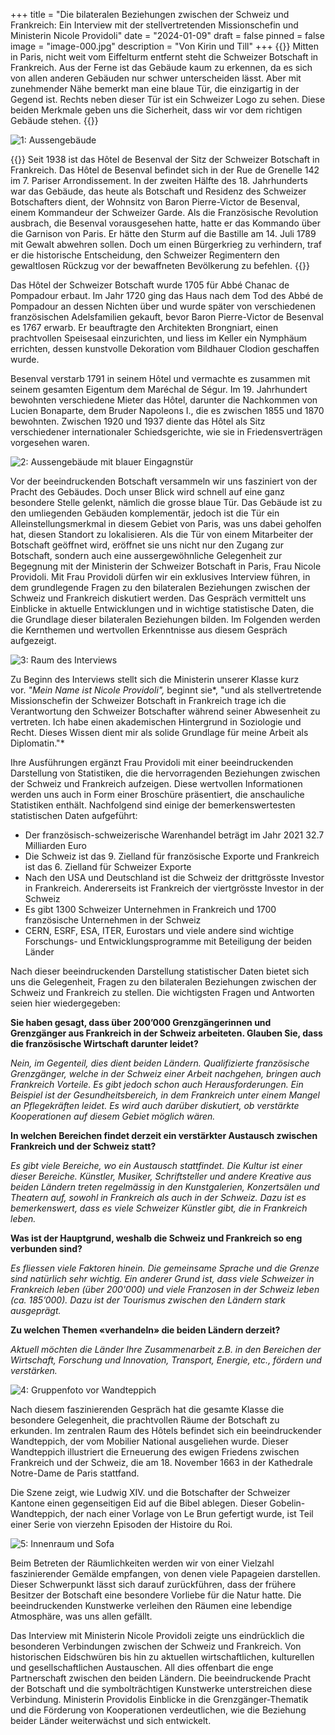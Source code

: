 +++
title = "Die bilateralen Beziehungen zwischen der Schweiz und Frankreich: Ein Interview mit der stellvertretenden Missionschefin und Ministerin Nicole Providoli"
date = "2024-01-09"
draft = false
pinned = false
image = "image-000.jpg"
description = "Von Kirin und Till"
+++
{{<lead>}}
Mitten in Paris, nicht weit vom Eiffelturm entfernt steht die Schweizer Botschaft in Frankreich. Aus der Ferne ist das Gebäude kaum zu erkennen, da es sich von allen anderen Gebäuden nur schwer unterscheiden lässt. Aber mit zunehmender Nähe bemerkt man eine blaue Tür, die einzigartig in der Gegend ist. Rechts neben dieser Tür ist ein Schweizer Logo zu sehen. Diese beiden Merkmale geben uns die Sicherheit, dass wir vor dem richtigen Gebäude stehen.
{{</lead>}}

![1: Aussengebäude](image-000.jpg)

{{<box>}}
Seit 1938 ist das Hôtel de Besenval der Sitz der Schweizer Botschaft in Frankreich. Das Hôtel de Besenval befindet sich in der Rue de Grenelle 142 im 7. Pariser Arrondissement. In der zweiten Hälfte des 18. Jahrhunderts war das Gebäude, das heute als Botschaft und Residenz des Schweizer Botschafters dient, der Wohnsitz von Baron Pierre-Victor de Besenval, einem Kommandeur der Schweizer Garde. Als die Französische Revolution ausbrach, die Besenval vorausgesehen hatte, hatte er das Kommando über die Garnison von Paris. Er hätte den Sturm auf die Bastille am 14. Juli 1789 mit Gewalt abwehren sollen. Doch um einen Bürgerkrieg zu verhindern, traf er die historische Entscheidung, den Schweizer Regimentern den gewaltlosen Rückzug vor der bewaffneten Bevölkerung zu befehlen.
{{</box>}}

Das Hôtel der Schweizer Botschaft wurde 1705 für Abbé Chanac de Pompadour erbaut. Im Jahr 1720 ging das Haus nach dem Tod des Abbé de Pompadour an dessen Nichten über und wurde später von verschiedenen französischen Adelsfamilien gekauft, bevor Baron Pierre-Victor de Besenval es 1767 erwarb. Er beauftragte den Architekten Brongniart, einen prachtvollen Speisesaal einzurichten, und liess im Keller ein Nymphäum errichten, dessen kunstvolle Dekoration vom Bildhauer Clodion geschaffen wurde. 

Besenval verstarb 1791 in seinem Hôtel und vermachte es zusammen mit seinem gesamten Eigentum dem Maréchal de Ségur. Im 19. Jahrhundert bewohnten verschiedene Mieter das Hôtel, darunter die Nachkommen von Lucien Bonaparte, dem Bruder Napoleons I., die es zwischen 1855 und 1870 bewohnten. Zwischen 1920 und 1937 diente das Hôtel als Sitz verschiedener internationaler Schiedsgerichte, wie sie in Friedensverträgen vorgesehen waren.

![2: Aussengebäude mit blauer Eingagnstür](image-003.jpg)

Vor der beeindruckenden Botschaft versammeln wir uns fasziniert von der Pracht des Gebäudes. Doch unser Blick wird schnell auf eine ganz besondere Stelle gelenkt, nämlich die grosse blaue Tür. Das Gebäude ist zu den umliegenden Gebäuden komplementär, jedoch ist die Tür ein Alleinstellungsmerkmal in diesem Gebiet von Paris, was uns dabei geholfen hat, diesen Standort zu lokalisieren. Als die Tür von einem Mitarbeiter der Botschaft geöffnet wird, eröffnet sie uns nicht nur den Zugang zur Botschaft, sondern auch eine aussergewöhnliche Gelegenheit zur Begegnung mit der Ministerin der Schweizer Botschaft in Paris, Frau Nicole Providoli. Mit Frau Providoli dürfen wir ein exklusives Interview führen, in dem grundlegende Fragen zu den bilateralen Beziehungen zwischen der Schweiz und Frankreich diskutiert werden. Das Gespräch vermittelt uns Einblicke in aktuelle Entwicklungen und in wichtige statistische Daten, die die Grundlage dieser bilateralen Beziehungen bilden. Im Folgenden werden die Kernthemen und wertvollen Erkenntnisse aus diesem Gespräch aufgezeigt.

![3: Raum des Interviews](image-006.jpg)

Zu Beginn des Interviews stellt sich die Ministerin unserer Klasse kurz vor. *"Mein Name ist Nicole Providoli",* beginnt sie*, "und als stellvertretende Missionschefin der Schweizer Botschaft in Frankreich trage ich die Verantwortung den Schweizer Botschafter während seiner Abwesenheit zu vertreten. Ich habe einen akademischen Hintergrund in Soziologie und Recht. Dieses Wissen dient mir als solide Grundlage für meine Arbeit als Diplomatin."*

Ihre Ausführungen ergänzt Frau Providoli mit einer beeindruckenden Darstellung von Statistiken, die die hervorragenden Beziehungen zwischen der Schweiz und Frankreich aufzeigen. Diese wertvollen Informationen werden uns auch in Form einer Broschüre präsentiert, die anschauliche Statistiken enthält. Nachfolgend sind einige der bemerkenswertesten statistischen Daten aufgeführt:

* Der französisch-schweizerische Warenhandel beträgt im Jahr 2021 32.7 Milliarden Euro
* Die Schweiz ist das 9. Zielland für französische Exporte und Frankreich ist das 6. Zielland für Schweizer Exporte
* Nach den USA und Deutschland ist die Schweiz der drittgrösste Investor in Frankreich. Andererseits ist Frankreich der viertgrösste Investor in der Schweiz
* Es gibt 1300 Schweizer Unternehmen in Frankreich und 1700 französische Unternehmen in der Schweiz
* CERN, ESRF, ESA, ITER, Eurostars und viele andere sind wichtige Forschungs- und Entwicklungsprogramme mit Beteiligung der beiden Länder

Nach dieser beeindruckenden Darstellung statistischer Daten bietet sich uns die Gelegenheit, Fragen zu den bilateralen Beziehungen zwischen der Schweiz und Frankreich zu stellen. Die wichtigsten Fragen und Antworten seien hier wiedergegeben:

**Sie haben gesagt, dass über 200’000 Grenzgängerinnen und Grenzgänger aus Frankreich in der Schweiz arbeiteten. Glauben Sie, dass die französische Wirtschaft darunter leidet?**

*Nein, im Gegenteil, dies dient beiden Ländern. Qualifizierte französische Grenzgänger, welche in der Schweiz einer Arbeit nachgehen, bringen auch Frankreich Vorteile. Es gibt jedoch schon auch Herausforderungen. Ein Beispiel ist der Gesundheitsbereich, in dem Frankreich unter einem Mangel an Pflegekräften leidet. Es wird auch darüber diskutiert, ob verstärkte Kooperationen auf diesem Gebiet möglich wären.*

**In welchen Bereichen findet derzeit ein verstärkter Austausch zwischen Frankreich und der Schweiz statt?**

*Es gibt viele Bereiche, wo ein Austausch stattfindet. Die Kultur ist einer dieser Bereiche. Künstler, Musiker, Schriftsteller und andere Kreative aus beiden Ländern treten regelmässig in den Kunstgalerien, Konzertsälen und Theatern auf, sowohl in Frankreich als auch in der Schweiz. Dazu ist es bemerkenswert, dass es viele Schweizer Künstler gibt, die in Frankreich leben.*

**Was ist der Hauptgrund, weshalb die Schweiz und Frankreich so eng verbunden sind?**

*Es fliessen viele Faktoren hinein. Die gemeinsame Sprache und die Grenze sind natürlich sehr wichtig. Ein anderer Grund ist, dass viele Schweizer in Frankreich leben (über 200'000) und viele Franzosen in der Schweiz leben (ca. 185’000). Dazu ist der Tourismus zwischen den Ländern stark ausgeprägt.*

**Zu welchen Themen «verhandeln» die beiden Ländern derzeit?**

*Aktuell möchten die Länder Ihre Zusammenarbeit z.B. in den Bereichen der Wirtschaft, Forschung und Innovation, Transport, Energie, etc., fördern und verstärken.*

![4: Gruppenfoto vor Wandteppich](image-012.jpg)

Nach diesem faszinierenden Gespräch hat die gesamte Klasse die besondere Gelegenheit, die prachtvollen Räume der Botschaft zu erkunden. Im zentralen Raum des Hôtels befindet sich ein beeindruckender Wandteppich, der vom Mobilier National ausgeliehen wurde. Dieser Wandteppich illustriert die Erneuerung des ewigen Friedens zwischen Frankreich und der Schweiz, die am 18. November 1663 in der Kathedrale Notre-Dame de Paris stattfand.

Die Szene zeigt, wie Ludwig XIV. und die Botschafter der Schweizer Kantone einen gegenseitigen Eid auf die Bibel ablegen. Dieser Gobelin-Wandteppich, der nach einer Vorlage von Le Brun gefertigt wurde, ist Teil einer Serie von vierzehn Episoden der Histoire du Roi.

![5: Innenraum und Sofa](image-009.jpg)

Beim Betreten der Räumlichkeiten werden wir von einer Vielzahl faszinierender Gemälde empfangen, von denen viele Papageien darstellen. Dieser Schwerpunkt lässt sich darauf zurückführen, dass der frühere Besitzer der Botschaft eine besondere Vorliebe für die Natur hatte. Die beeindruckenden Kunstwerke verleihen den Räumen eine lebendige Atmosphäre, was uns allen gefällt.

Das Interview mit Ministerin Nicole Providoli zeigte uns eindrücklich die besonderen Verbindungen zwischen der Schweiz und Frankreich. Von historischen Eidschwüren bis hin zu aktuellen wirtschaftlichen, kulturellen und gesellschaftlichen Austauschen. All dies offenbart die enge Partnerschaft zwischen den beiden Ländern. Die beeindruckende Pracht der Botschaft und die symbolträchtigen Kunstwerke unterstreichen diese Verbindung. Ministerin Providolis Einblicke in die Grenzgänger-Thematik und die Förderung von Kooperationen verdeutlichen, wie die Beziehung beider Länder weiterwächst und sich entwickelt.
